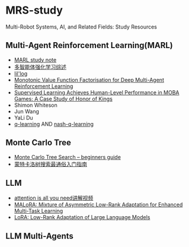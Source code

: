 # MRS-study
Multi-Robot Systems, AI, and Related Fields: Study Resources

## Multi-Agent Reinforcement Learning(MARL)
- [MARL study note](multi-agent-RL.md)
- [多智能体强化学习综述](https://zhuanlan.zhihu.com/p/272735656)
- [lil'log](https://lilianweng.github.io/posts/2018-02-19-rl-overview/)
- [Monotonic Value Function Factorisation for Deep Multi-Agent Reinforcement Learning](https://www.jmlr.org/papers/volume21/20-081/20-081.pdf)
- [Supervised Learning Achieves Human-Level Performance in MOBA Games: A Case Study of Honor of Kings](https://arxiv.org/abs/2011.12582)
- Shimon Whiteson
- Jun Wang
- YaLi Du
- [q-learning](q-learning.md) AND [nash-q-learning](nash-q-learning.md)


## Monte Carlo Tree
- [Monte Carlo Tree Search – beginners guide](https://int8.io/monte-carlo-tree-search-beginners-guide/)
- [蒙特卡洛树搜索最通俗入门指南](https://zhuanlan.zhihu.com/p/53948964)

## LLM
- [attention is all you need讲解视频](https://www.bilibili.com/video/BV1pu411o7BE/?spm_id_from=333.337.search-card.all.click&vd_source=b8e03e6b596380d19f316dbe39b3cafd)
- [MALoRA: Mixture of Asymmetric Low-Rank Adaptation for Enhanced Multi-Task Learning](https://arxiv.org/abs/2410.22782)
- [LoRA: Low-Rank Adaptation of Large Language Models](https://arxiv.org/abs/2106.09685)


## LLM Multi-Agents
